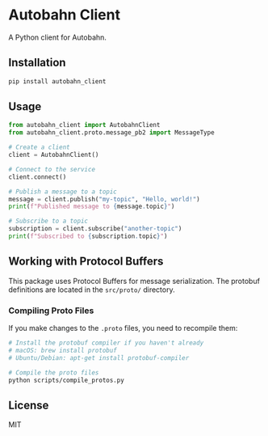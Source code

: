 # Autobahn Client

A Python client for Autobahn.

## Installation

```bash
pip install autobahn_client
```

## Usage

```python
from autobahn_client import AutobahnClient
from autobahn_client.proto.message_pb2 import MessageType

# Create a client
client = AutobahnClient()

# Connect to the service
client.connect()

# Publish a message to a topic
message = client.publish("my-topic", "Hello, world!")
print(f"Published message to {message.topic}")

# Subscribe to a topic
subscription = client.subscribe("another-topic")
print(f"Subscribed to {subscription.topic}")
```

## Working with Protocol Buffers

This package uses Protocol Buffers for message serialization. The protobuf definitions are located in the `src/proto/` directory.

### Compiling Proto Files

If you make changes to the `.proto` files, you need to recompile them:

```bash
# Install the protobuf compiler if you haven't already
# macOS: brew install protobuf
# Ubuntu/Debian: apt-get install protobuf-compiler

# Compile the proto files
python scripts/compile_protos.py
```

## License

MIT
